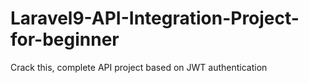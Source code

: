 # Laravel9-API-Integration-Project-for-beginner
Crack this, complete API project based on JWT authentication 

